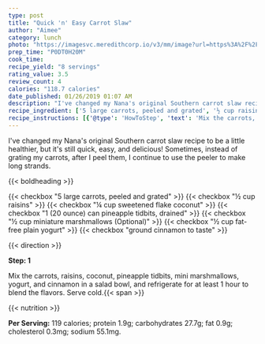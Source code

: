 ```yaml
---
type: post
title: "Quick 'n' Easy Carrot Slaw"
author: "Aimee"
category: lunch
photo: "https://imagesvc.meredithcorp.io/v3/mm/image?url=https%3A%2F%2Fimages.media-allrecipes.com%2Fuserphotos%2F688767.jpg"
prep_time: "P0DT0H20M"
cook_time: 
recipe_yield: "8 servings"
rating_value: 3.5
review_count: 4
calories: "118.7 calories"
date_published: 01/26/2019 01:07 AM
description: "I've changed my Nana's original Southern carrot slaw recipe to be a little healthier, but it's still quick, easy, and delicious!  Sometimes, instead of grating my carrots, after I peel them, I continue to use the peeler to make long strands."
recipe_ingredient: ['5 large carrots, peeled and grated', '½ cup raisins', '¼ cup sweetened flake coconut', '1 (20 ounce) can pineapple tidbits, drained', '½ cup miniature marshmallows', '½ cup fat-free plain yogurt', 'ground cinnamon to taste']
recipe_instructions: [{'@type': 'HowToStep', 'text': 'Mix the carrots, raisins, coconut, pineapple tidbits, mini marshmallows, yogurt, and cinnamon in a salad bowl, and refrigerate for at least 1 hour to blend the flavors. Serve cold.\n'}]
---
```


I've changed my Nana's original Southern carrot slaw recipe to be a little healthier, but it's still quick, easy, and delicious!  Sometimes, instead of grating my carrots, after I peel them, I continue to use the peeler to make long strands. 

{{< boldheading >}}

{{< checkbox "5 large carrots, peeled and grated" >}}
{{< checkbox "½ cup raisins" >}}
{{< checkbox "¼ cup sweetened flake coconut" >}}
{{< checkbox "1 (20 ounce) can pineapple tidbits, drained" >}}
{{< checkbox "½ cup miniature marshmallows  (Optional)" >}}
{{< checkbox "½ cup fat-free plain yogurt" >}}
{{< checkbox "ground cinnamon to taste" >}}


{{< direction >}}

**Step: 1**

Mix the carrots, raisins, coconut, pineapple tidbits, mini marshmallows, yogurt, and cinnamon in a salad bowl, and refrigerate for at least 1 hour to blend the flavors. Serve cold.{{< span >}}

{{< nutrition >}}

**Per Serving:** 119 calories; protein 1.9g; carbohydrates 27.7g; fat 0.9g; cholesterol 0.3mg; sodium 55.1mg.